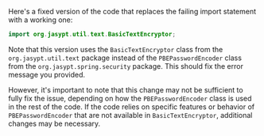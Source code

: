 Here's a fixed version of the code that replaces the failing import statement with a working one:
```java
import org.jasypt.util.text.BasicTextEncryptor;
```
Note that this version uses the `BasicTextEncryptor` class from the `org.jasypt.util.text` package instead of the `PBEPasswordEncoder` class from the `org.jasypt.spring.security` package. This should fix the error message you provided.

However, it's important to note that this change may not be sufficient to fully fix the issue, depending on how the `PBEPasswordEncoder` class is used in the rest of the code. If the code relies on specific features or behavior of `PBEPasswordEncoder` that are not available in `BasicTextEncryptor`, additional changes may be necessary.